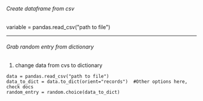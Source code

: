 ###### Create dataframe from csv
variable = pandas.read_csv("path to file")

---
###### Grab random entry from dictionary
1. change data from cvs to dictionary
```
data = pandas.read_csv("path to file")
data_to_dict = data.to_dict(orient="records")  #Other options here, check docs
random_entry = random.choice(data_to_dict)
```